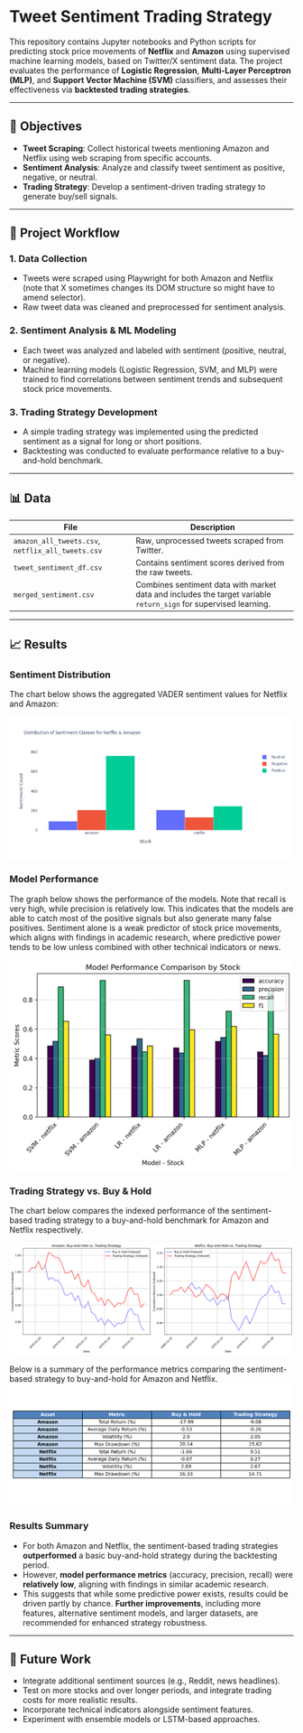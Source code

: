 # Tweet Sentiment Trading Strategy

This repository contains Jupyter notebooks and Python scripts for predicting stock price movements of **Netflix** and **Amazon** using supervised machine learning models, based on Twitter/X sentiment data. The project evaluates the performance of **Logistic Regression**, **Multi-Layer Perceptron (MLP)**, and **Support Vector Machine (SVM)** classifiers, and assesses their effectiveness via **backtested trading strategies**.

---

## 🎯 Objectives

- **Tweet Scraping**: Collect historical tweets mentioning Amazon and Netflix using web scraping from specific accounts.
- **Sentiment Analysis**: Analyze and classify tweet sentiment as positive, negative, or neutral.
- **Trading Strategy**: Develop a sentiment-driven trading strategy to generate buy/sell signals.

---

## 🔁 Project Workflow

### 1. Data Collection
- Tweets were scraped using Playwright for both Amazon and Netflix (note that X sometimes changes its DOM structure so might have to amend selector).
- Raw tweet data was cleaned and preprocessed for sentiment analysis.

### 2. Sentiment Analysis & ML Modeling
- Each tweet was analyzed and labeled with sentiment (positive, neutral, or negative).
- Machine learning models (Logistic Regression, SVM, and MLP) were trained to find correlations between sentiment trends and subsequent stock price movements.

### 3. Trading Strategy Development
- A simple trading strategy was implemented using the predicted sentiment as a signal for long or short positions.
- Backtesting was conducted to evaluate performance relative to a buy-and-hold benchmark.

---

## 📊 Data

| File | Description |
|------|-------------|
| `amazon_all_tweets.csv`, `netflix_all_tweets.csv` | Raw, unprocessed tweets scraped from Twitter. |
| `tweet_sentiment_df.csv` | Contains sentiment scores derived from the raw tweets. |
| `merged_sentiment.csv` | Combines sentiment data with market data and includes the target variable `return_sign` for supervised learning. |

---

## 📈 Results

### Sentiment Distribution

The chart below shows the aggregated VADER sentiment values for Netflix and Amazon:

![Sentiment Distribution](notebooks/images/sentiment_distribution.png)

### Model Performance

The graph below shows the performance of the models. Note that recall is very high, while precision is relatively low. This indicates that the models are able to catch most of the positive signals but also generate many false positives. Sentiment alone is a weak predictor of stock price movements, which aligns with findings in academic research, where predictive power tends to be low unless combined with other technical indicators or news.

![Model Performance](notebooks/images/model_performance.png)

### Trading Strategy vs. Buy & Hold

The chart below compares the indexed performance of the sentiment-based trading strategy to a buy-and-hold benchmark for Amazon and Netflix respectively.

![Strategy vs Buy & Hold Table](notebooks/images/strategy_vs_buyhold.png)

Below is a summary of the performance metrics comparing the sentiment-based strategy to buy-and-hold for Amazon and Netflix.
![Performance Table](notebooks/images/strategy_vs_buyhold_table.png)
### Results Summary
- For both Amazon and Netflix, the sentiment-based trading strategies **outperformed** a basic buy-and-hold strategy during the backtesting period.
- However, **model performance metrics** (accuracy, precision, recall) were **relatively low**, aligning with findings in similar academic research.
- This suggests that while some predictive power exists, results could be driven partly by chance. **Further improvements**, including more features, alternative sentiment models, and larger datasets, are recommended for enhanced strategy robustness.

---

## 🚀 Future Work

- Integrate additional sentiment sources (e.g., Reddit, news headlines).
- Test on more stocks and over longer periods, and integrate trading costs for more realistic results.
- Incorporate technical indicators alongside sentiment features.
- Experiment with ensemble models or LSTM-based approaches.

